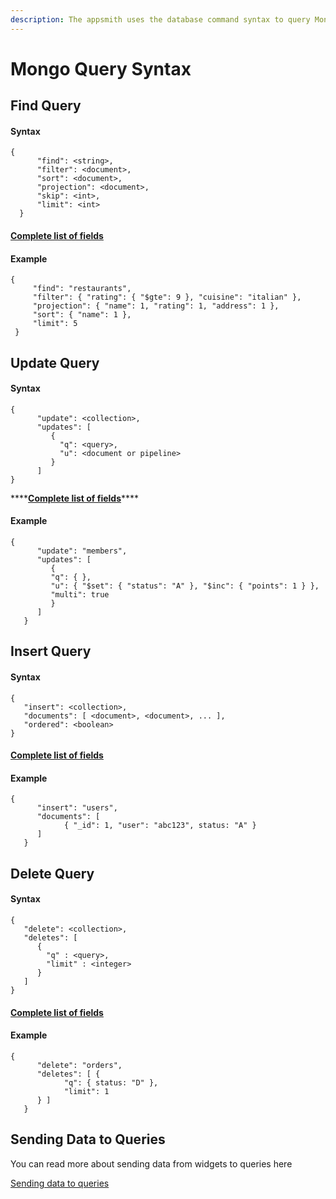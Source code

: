 ```yaml
---
description: The appsmith uses the database command syntax to query MongoDb
---
```


# Mongo Query Syntax

## Find Query

#### Syntax

```text
{
      "find": <string>,
      "filter": <document>,
      "sort": <document>,
      "projection": <document>,
      "skip": <int>,
      "limit": <int>
  }
```

#### [Complete list of fields](https://docs.mongodb.com/manual/reference/command/find/)

#### Example

```text
{
     "find": "restaurants",
     "filter": { "rating": { "$gte": 9 }, "cuisine": "italian" },
     "projection": { "name": 1, "rating": 1, "address": 1 },
     "sort": { "name": 1 },
     "limit": 5
 }
```

## Update Query

#### **Syntax**

```text
{
      "update": <collection>,
      "updates": [
         {
           "q": <query>,
           "u": <document or pipeline>
         }
      ]
}
```

\*\*\*\*[**Complete list of fields**](https://docs.mongodb.com/manual/reference/command/update/#dbcmd.update)\*\*\*\*

#### Example

```text
{
      "update": "members",
      "updates": [
         { 
         "q": { }, 
         "u": { "$set": { "status": "A" }, "$inc": { "points": 1 } }, 
         "multi": true 
         }
      ]
   }
```

## Insert Query

#### Syntax

```text
{
   "insert": <collection>,
   "documents": [ <document>, <document>, ... ],
   "ordered": <boolean>
}
```

#### [Complete list of fields](https://docs.mongodb.com/manual/reference/command/insert/)

#### Example

```text
{
      "insert": "users",
      "documents": [ 
            { "_id": 1, "user": "abc123", status: "A" } 
      ]
   }
```

## Delete Query

#### Syntax

```text
{
   "delete": <collection>,
   "deletes": [
      {
        "q" : <query>,
        "limit" : <integer>
      }
   ]
}
```

#### [Complete list of fields](https://docs.mongodb.com/manual/reference/command/delete/)

#### Example

```text
{
      "delete": "orders",
      "deletes": [ { 
            "q": { status: "D" }, 
            "limit": 1 
      } ]
   }
```

## Sending Data to Queries

You can read more about sending data from widgets to queries here

[Sending data to queries](./#taking-inputs-from-widgets)

